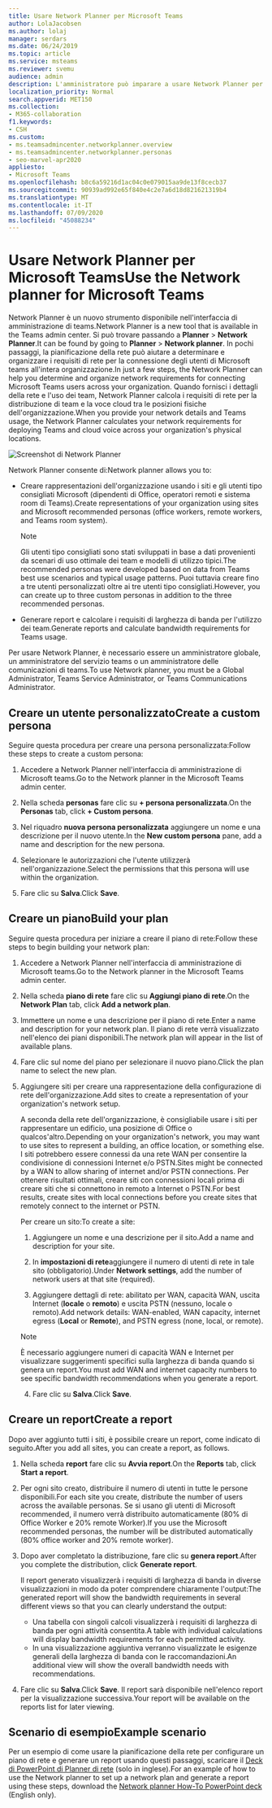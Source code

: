 ```yaml
---
title: Usare Network Planner per Microsoft Teams
author: LolaJacobsen
ms.author: lolaj
manager: serdars
ms.date: 06/24/2019
ms.topic: article
ms.service: msteams
ms.reviewer: svemu
audience: admin
description: L'amministratore può imparare a usare Network Planner per determinare i requisiti di rete per Microsoft teams.
localization_priority: Normal
search.appverid: MET150
ms.collection:
- M365-collaboration
f1.keywords:
- CSH
ms.custom:
- ms.teamsadmincenter.networkplanner.overview
- ms.teamsadmincenter.networkplanner.personas
- seo-marvel-apr2020
appliesto:
- Microsoft Teams
ms.openlocfilehash: b8c6a59216d1ac04c0e079015aa9de13f8cecb37
ms.sourcegitcommit: 90939ad992e65f840e4c2e7a6d18d821621319b4
ms.translationtype: MT
ms.contentlocale: it-IT
ms.lasthandoff: 07/09/2020
ms.locfileid: "45088234"
---
```

# <a name="use-the-network-planner-for-microsoft-teams"></a><span data-ttu-id="8630d-103">Usare Network Planner per Microsoft Teams</span><span class="sxs-lookup"><span data-stu-id="8630d-103">Use the Network planner for Microsoft Teams</span></span>

<span data-ttu-id="8630d-104">Network Planner è un nuovo strumento disponibile nell'interfaccia di amministrazione di teams.</span><span class="sxs-lookup"><span data-stu-id="8630d-104">Network Planner is a new tool that is available in the Teams admin center.</span></span> <span data-ttu-id="8630d-105">Si può trovare passando a **Planner**  >  **Network Planner**.</span><span class="sxs-lookup"><span data-stu-id="8630d-105">It can be found by going to **Planner** > **Network planner**.</span></span> <span data-ttu-id="8630d-106">In pochi passaggi, la pianificazione della rete può aiutare a determinare e organizzare i requisiti di rete per la connessione degli utenti di Microsoft teams all'intera organizzazione.</span><span class="sxs-lookup"><span data-stu-id="8630d-106">In just a few steps, the Network Planner can help you determine and organize network requirements for connecting Microsoft Teams users across your organization.</span></span> <span data-ttu-id="8630d-107">Quando fornisci i dettagli della rete e l'uso dei team, Network Planner calcola i requisiti di rete per la distribuzione di team e la voce cloud tra le posizioni fisiche dell'organizzazione.</span><span class="sxs-lookup"><span data-stu-id="8630d-107">When you provide your network details and Teams usage, the Network Planner calculates your network requirements for deploying Teams and cloud voice across your organization's physical locations.</span></span>

![Screenshot di Network Planner](media/network-planner.png)

<span data-ttu-id="8630d-109">Network Planner consente di:</span><span class="sxs-lookup"><span data-stu-id="8630d-109">Network planner allows you to:</span></span>

- <span data-ttu-id="8630d-110">Creare rappresentazioni dell'organizzazione usando i siti e gli utenti tipo consigliati Microsoft (dipendenti di Office, operatori remoti e sistema room di Teams).</span><span class="sxs-lookup"><span data-stu-id="8630d-110">Create representations of your organization using sites and Microsoft recommended personas (office workers, remote workers, and Teams room system).</span></span>

    > [!NOTE]
    > <span data-ttu-id="8630d-111">Gli utenti tipo consigliati sono stati sviluppati in base a dati provenienti da scenari di uso ottimale dei team e modelli di utilizzo tipici.</span><span class="sxs-lookup"><span data-stu-id="8630d-111">The recommended personas were developed based on data from Teams best use scenarios and typical usage patterns.</span></span> <span data-ttu-id="8630d-112">Puoi tuttavia creare fino a tre utenti personalizzati oltre ai tre utenti tipo consigliati.</span><span class="sxs-lookup"><span data-stu-id="8630d-112">However, you can create up to three custom personas in addition to the three recommended personas.</span></span>

- <span data-ttu-id="8630d-113">Generare report e calcolare i requisiti di larghezza di banda per l'utilizzo dei team.</span><span class="sxs-lookup"><span data-stu-id="8630d-113">Generate reports and calculate bandwidth requirements for Teams usage.</span></span>

<span data-ttu-id="8630d-114">Per usare Network Planner, è necessario essere un amministratore globale, un amministratore del servizio teams o un amministratore delle comunicazioni di teams.</span><span class="sxs-lookup"><span data-stu-id="8630d-114">To use Network planner, you must be a Global Administrator, Teams Service Administrator, or Teams Communications Administrator.</span></span>

## <a name="create-a-custom-persona"></a><span data-ttu-id="8630d-115">Creare un utente personalizzato</span><span class="sxs-lookup"><span data-stu-id="8630d-115">Create a custom persona</span></span>

<span data-ttu-id="8630d-116">Seguire questa procedura per creare una persona personalizzata:</span><span class="sxs-lookup"><span data-stu-id="8630d-116">Follow these steps to create a custom persona:</span></span>

1. <span data-ttu-id="8630d-117">Accedere a Network Planner nell'interfaccia di amministrazione di Microsoft teams.</span><span class="sxs-lookup"><span data-stu-id="8630d-117">Go to the Network planner in the Microsoft Teams admin center.</span></span>

2. <span data-ttu-id="8630d-118">Nella scheda **personas** fare clic su **+ persona personalizzata**.</span><span class="sxs-lookup"><span data-stu-id="8630d-118">On the **Personas** tab, click **+ Custom persona**.</span></span> 

3. <span data-ttu-id="8630d-119">Nel riquadro **nuova persona personalizzata** aggiungere un nome e una descrizione per il nuovo utente.</span><span class="sxs-lookup"><span data-stu-id="8630d-119">In the **New custom persona** pane, add a name and description for the new persona.</span></span>

4. <span data-ttu-id="8630d-120">Selezionare le autorizzazioni che l'utente utilizzerà nell'organizzazione.</span><span class="sxs-lookup"><span data-stu-id="8630d-120">Select the permissions that this persona will use within the organization.</span></span>

5. <span data-ttu-id="8630d-121">Fare clic su **Salva**.</span><span class="sxs-lookup"><span data-stu-id="8630d-121">Click **Save**.</span></span>

## <a name="build-your-plan"></a><span data-ttu-id="8630d-122">Creare un piano</span><span class="sxs-lookup"><span data-stu-id="8630d-122">Build your plan</span></span>

<span data-ttu-id="8630d-123">Seguire questa procedura per iniziare a creare il piano di rete:</span><span class="sxs-lookup"><span data-stu-id="8630d-123">Follow these steps to begin building your network plan:</span></span>

1. <span data-ttu-id="8630d-124">Accedere a Network Planner nell'interfaccia di amministrazione di Microsoft teams.</span><span class="sxs-lookup"><span data-stu-id="8630d-124">Go to the Network planner in the Microsoft Teams admin center.</span></span>

2. <span data-ttu-id="8630d-125">Nella scheda **piano di rete** fare clic su **Aggiungi piano di rete**.</span><span class="sxs-lookup"><span data-stu-id="8630d-125">On the **Network Plan** tab, click **Add a network plan**.</span></span>

3. <span data-ttu-id="8630d-126">Immettere un nome e una descrizione per il piano di rete.</span><span class="sxs-lookup"><span data-stu-id="8630d-126">Enter a name and description for your network plan.</span></span> <span data-ttu-id="8630d-127">Il piano di rete verrà visualizzato nell'elenco dei piani disponibili.</span><span class="sxs-lookup"><span data-stu-id="8630d-127">The network plan will appear in the list of available plans.</span></span>

4. <span data-ttu-id="8630d-128">Fare clic sul nome del piano per selezionare il nuovo piano.</span><span class="sxs-lookup"><span data-stu-id="8630d-128">Click the plan name to select the new plan.</span></span>

5. <span data-ttu-id="8630d-129">Aggiungere siti per creare una rappresentazione della configurazione di rete dell'organizzazione.</span><span class="sxs-lookup"><span data-stu-id="8630d-129">Add sites to create a representation of your organization's network setup.</span></span>

    <span data-ttu-id="8630d-130">A seconda della rete dell'organizzazione, è consigliabile usare i siti per rappresentare un edificio, una posizione di Office o qualcos'altro.</span><span class="sxs-lookup"><span data-stu-id="8630d-130">Depending on your organization's network, you may want to use sites to represent a building, an office location, or something else.</span></span> <span data-ttu-id="8630d-131">I siti potrebbero essere connessi da una rete WAN per consentire la condivisione di connessioni Internet e/o PSTN.</span><span class="sxs-lookup"><span data-stu-id="8630d-131">Sites might be connected by a WAN to allow sharing of internet and/or PSTN connections.</span></span> <span data-ttu-id="8630d-132">Per ottenere risultati ottimali, creare siti con connessioni locali prima di creare siti che si connettono in remoto a Internet o PSTN.</span><span class="sxs-lookup"><span data-stu-id="8630d-132">For best results, create sites with local connections before you create sites that remotely connect to the internet or PSTN.</span></span>

    <span data-ttu-id="8630d-133">Per creare un sito:</span><span class="sxs-lookup"><span data-stu-id="8630d-133">To create a site:</span></span>

    1. <span data-ttu-id="8630d-134">Aggiungere un nome e una descrizione per il sito.</span><span class="sxs-lookup"><span data-stu-id="8630d-134">Add a name and description for your site.</span></span>

    2. <span data-ttu-id="8630d-135">In **impostazioni di rete**aggiungere il numero di utenti di rete in tale sito (obbligatorio).</span><span class="sxs-lookup"><span data-stu-id="8630d-135">Under **Network settings**, add the number of network users at that site (required).</span></span>

    3. <span data-ttu-id="8630d-136">Aggiungere dettagli di rete: abilitato per WAN, capacità WAN, uscita Internet (**locale** o **remoto**) e uscita PSTN (nessuno, locale o remoto).</span><span class="sxs-lookup"><span data-stu-id="8630d-136">Add network details: WAN-enabled, WAN capacity, internet egress (**Local** or **Remote**), and PSTN egress (none, local, or remote).</span></span>

      > [!NOTE]
      > <span data-ttu-id="8630d-137">È necessario aggiungere numeri di capacità WAN e Internet per visualizzare suggerimenti specifici sulla larghezza di banda quando si genera un report.</span><span class="sxs-lookup"><span data-stu-id="8630d-137">You must add WAN and internet capacity numbers to see specific bandwidth recommendations when you generate a report.</span></span>

    4. <span data-ttu-id="8630d-138">Fare clic su **Salva**.</span><span class="sxs-lookup"><span data-stu-id="8630d-138">Click **Save**.</span></span>

## <a name="create-a-report"></a><span data-ttu-id="8630d-139">Creare un report</span><span class="sxs-lookup"><span data-stu-id="8630d-139">Create a report</span></span>

<span data-ttu-id="8630d-140">Dopo aver aggiunto tutti i siti, è possibile creare un report, come indicato di seguito.</span><span class="sxs-lookup"><span data-stu-id="8630d-140">After you add all sites, you can create a report, as follows.</span></span>

1. <span data-ttu-id="8630d-141">Nella scheda **report** fare clic su **Avvia report**.</span><span class="sxs-lookup"><span data-stu-id="8630d-141">On the **Reports** tab, click **Start a report**.</span></span>

2. <span data-ttu-id="8630d-142">Per ogni sito creato, distribuire il numero di utenti in tutte le persone disponibili.</span><span class="sxs-lookup"><span data-stu-id="8630d-142">For each site you create, distribute the number of users across the available personas.</span></span> <span data-ttu-id="8630d-143">Se si usano gli utenti di Microsoft recommended, il numero verrà distribuito automaticamente (80% di Office Worker e 20% remote Worker).</span><span class="sxs-lookup"><span data-stu-id="8630d-143">If you use the Microsoft recommended personas, the number will be distributed automatically (80% office worker and 20% remote worker).</span></span>

3. <span data-ttu-id="8630d-144">Dopo aver completato la distribuzione, fare clic su **genera report**.</span><span class="sxs-lookup"><span data-stu-id="8630d-144">After you complete the distribution, click **Generate report**.</span></span>

    <span data-ttu-id="8630d-145">Il report generato visualizzerà i requisiti di larghezza di banda in diverse visualizzazioni in modo da poter comprendere chiaramente l'output:</span><span class="sxs-lookup"><span data-stu-id="8630d-145">The generated report will show the bandwidth requirements in several different views so that you can clearly understand the output:</span></span>
    - <span data-ttu-id="8630d-146">Una tabella con singoli calcoli visualizzerà i requisiti di larghezza di banda per ogni attività consentita.</span><span class="sxs-lookup"><span data-stu-id="8630d-146">A table with individual calculations will display bandwidth requirements for each permitted activity.</span></span>
    - <span data-ttu-id="8630d-147">In una visualizzazione aggiuntiva verranno visualizzate le esigenze generali della larghezza di banda con le raccomandazioni.</span><span class="sxs-lookup"><span data-stu-id="8630d-147">An additional view will show the overall bandwidth needs with recommendations.</span></span>

4. <span data-ttu-id="8630d-148">Fare clic su **Salva**.</span><span class="sxs-lookup"><span data-stu-id="8630d-148">Click **Save**.</span></span> <span data-ttu-id="8630d-149">Il report sarà disponibile nell'elenco report per la visualizzazione successiva.</span><span class="sxs-lookup"><span data-stu-id="8630d-149">Your report will be available on the reports list for later viewing.</span></span>

## <a name="example-scenario"></a><span data-ttu-id="8630d-150">Scenario di esempio</span><span class="sxs-lookup"><span data-stu-id="8630d-150">Example scenario</span></span>

<span data-ttu-id="8630d-151">Per un esempio di come usare la pianificazione della rete per configurare un piano di rete e generare un report usando questi passaggi, scaricare il [Deck di PowerPoint di Planner di rete](https://github.com/MicrosoftDocs/OfficeDocs-SkypeForBusiness/blob/live/Teams/downloads/network-planner-how-to.pptx?raw=true) (solo in inglese).</span><span class="sxs-lookup"><span data-stu-id="8630d-151">For an example of how to use the Network planner to set up a network plan and generate a report using these steps, download the [Network planner How-To PowerPoint deck](https://github.com/MicrosoftDocs/OfficeDocs-SkypeForBusiness/blob/live/Teams/downloads/network-planner-how-to.pptx?raw=true) (English only).</span></span>
